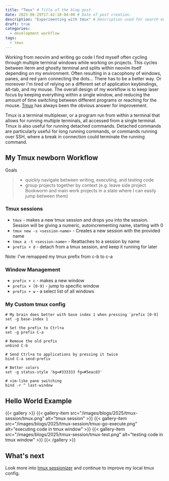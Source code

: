 ```yaml
---
title: "Tmux" # Title of the blog post.
date: 2025-06-29T17:42:18-04:00 # Date of post creation.
description: "Experimenting with tmux" # Description used for search engine.
draft: true
categories:
  - development workflow
tags:
  - tmux
---
```



Working from neovim and writing go code I find myself often cycling through multiple terminal windows while working on projects. This cycles between iterm and ghostty terminal and splits within neovim itself depending on my environment. Often resulting in a cacophony of windows, panes, and red yarn connecting the dots... There has to be a better way. Or moreover I'm tired of relying on a different set of application keybindings, alt-tab, and my mouse. The overall design of my workflow is to keep laser focus by keeping everything within a single window, and reducing the amount of time switching between different programs or reaching for the mouse. [Tmux](https://github.com/tmux/tmux) has always been the obvious answer for improvement.

Tmux is a terminal multiplexer, or a program run from within a terminal that allows for running multiple terminals, all accessed from a single terminal. Tmux is also useful for running detached commands. Detached commands are particularly useful for long running commands, or commands running over SSH, where a break in connection could terminate the running command.

## My Tmux newborn Workflow

Goals
> - quickly navigate between writing, executing, and testing code
> - group projects together by context (e.g. leave side project Bookworm and main work projects in a state where I can easily jump between them)

### Tmux sessions 

- `tmux` - makes a new tmux session and drops you into the session. Session will be giving a numeric, autoincrementing name, starting with 0
- `tmux new -s <session-name>` - Creates a new session with the provided name 
- `tmux a -t <session-name>` - Reattaches to a session by name 
- `prefix + d` - detach from a tmux session, and keep it running for later

Note: I've remapped my tmux prefix from c-b to c-a

### Window Management

- `prefix + c` - makes a new window
- `prefix + [0-9]` - jump to specific window
- `prefix + w` - a select list of all windows

### My Custom tmux config

```
# My brain does better with base index 1 when pressing `prefix [0-9]
set -g base-index 1

# Set the prefix to Ctrl+a
set -g prefix C-a

# Remove the old prefix
unbind C-b

# Send Ctrl+a to applications by pressing it twice
bind C-a send-prefix

# Better colors
set -g status-style 'bg=#333333 fg=#5eacd3'

# vim-like pane switching
bind -r ^ last-window
```

## Hello World Example

{{< gallery >}}
  {{< gallery-item src="/images/blogs/2025/tmux-session/tmux.png" alt="tmux session" >}}
  {{< gallery-item src="/images/blogs/2025/tmux-session/tmux-go-execute.png" alt="executing code in tmux window" >}}
  {{< gallery-item src="/images/blogs/2025/tmux-session/tmux-test.png" alt="testing code in tmux window" >}}
{{< /gallery >}}

## What's next

Look more into [tmux sessionizer](https://github.com/ThePrimeagen/tmux-sessionizer) and continue to improve my local tmux config.
